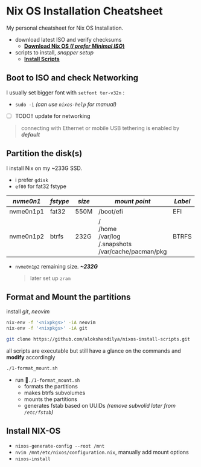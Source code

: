 # Nix OS Installation Cheatsheet

My personal cheatsheet for Nix OS Installation.

- download latest ISO and verify checksums
  - [**Download Nix OS (_I prefer Minimal ISO_)**](https://nixos.org/download)
- scripts to install, _snapper setup_
  - [**Install Scripts**](https://github.com/alokshandilya/nixos-install-scripts.git)

## Boot to ISO and check Networking

I usually set bigger font with `setfont ter-v32n` :

- `sudo -i` _(can use `nixos-help` for manual)_
- [ ] TODO!! update for networking

> connecting with Ethernet or mobile USB tethering is enabled by **_default_**

## Partition the disk(s)

I install Nix on my ~233G SSD.

- i prefer `gdisk`
- `ef00` for fat32 fstype

| _nvme0n1_ | _fstype_ | _size_ | _mount point_                                                  | _Label_ |
| --------- | -------- | ------ | -------------------------------------------------------------- | ------- |
| nvme0n1p1 | fat32    | 550M   | /boot/efi                                                      | EFI     |
| nvme0n1p2 | btrfs    | 232G   | /<br>/home<br>/var/log<br>/.snapshots<br>/var/cache/pacman/pkg | BTRFS   |

- `nvme0n1p2` remaining size. **_~232G_**
  > later set up `zram`

## Format and Mount the partitions

install _git_, _neovim_

```sh
nix-env -f '<nixpkgs>' -iA neovim
nix-env -f '<nixpkgs>' -iA git
```

```sh
git clone https://github.com/alokshandilya/nixos-install-scripts.git
```

all scripts are executable but still have a glance on the commands and **modify** accordingly

```sh
./1-format_mount.sh
```

- run 🏃`./1-format_mount.sh`
  - formats the partitions
  - makes btrfs subvolumes
  - mounts the partitions
  - generates fstab based on UUIDs _(remove subvolid later from `/etc/fstab`)_

## Install NIX-OS

- `nixos-generate-config --root /mnt`
- `nvim /mnt/etc/nixos/configuration.nix`, manually add mount options
- `nixos-install`

